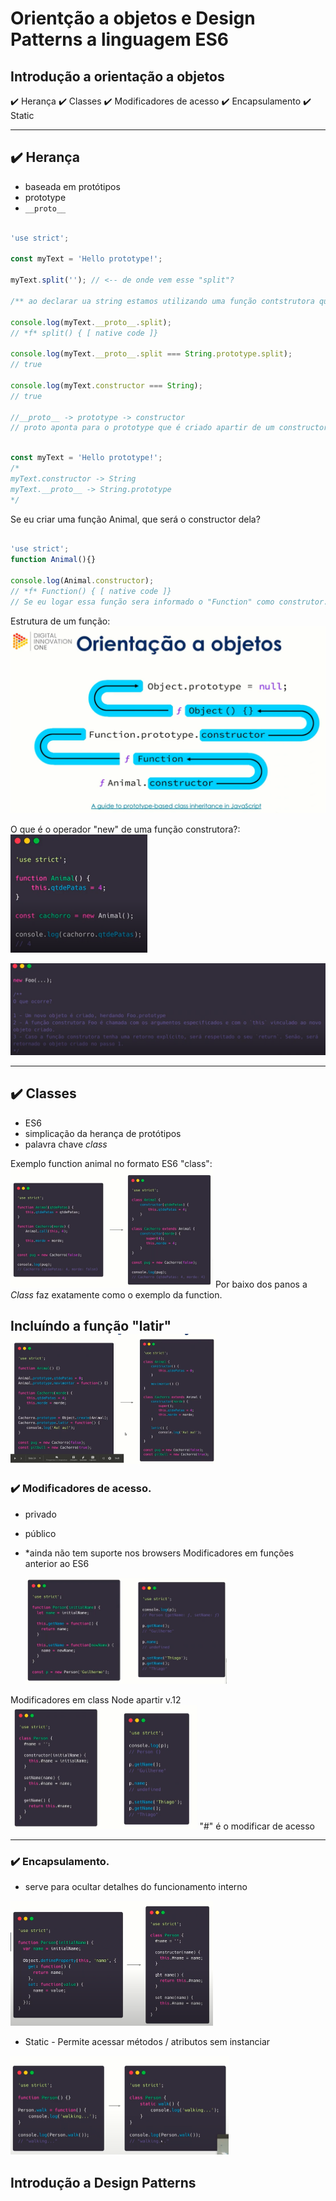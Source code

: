# Orientção a objetos e Design Patterns a linguagem ES6

## Introdução a orientação a objetos

:heavy_check_mark: Herança
:heavy_check_mark: Classes
:heavy_check_mark: Modificadores de acesso
:heavy_check_mark: Encapsulamento
:heavy_check_mark: Static

----
## :heavy_check_mark: Herança
* baseada em protótipos
* prototype
* `__proto__`

~~~javascript

'use strict';

const myText = 'Hello prototype!';

myText.split(''); // <-- de onde vem esse "split"?

/** ao declarar ua string estamos utilizando uma função contstrutora que tem um protptype atrelado a ela que por sua vez tem um __proto__ atrelado*/

console.log(myText.__proto__.split);
// *f* split() { [ native code ]}

console.log(myText.__proto__.split === String.prototype.split);
// true

console.log(myText.constructor === String);
// true

//__proto__ -> prototype -> constructor
// proto aponta para o prototype que é criado apartir de um constructor.

~~~~

~~~javascript

const myText = 'Hello prototype!';
/*
myText.constructor -> String
myText.__proto__ -> String.prototype
*/
~~~

Se eu criar uma função Animal, que será o constructor dela?
~~~javascript

'use strict';
function Animal(){}

console.log(Animal.constructor);
// *f* Function() { [ native code ]}
// Se eu logar essa função sera informado o "Function" como construtor.
~~~
Estrutura de um função:
<img src="function_prototype.png" style="zoom:50%;" />

O que é o operador "new" de uma função construtora?:
<img src="newAnimal.png" style="zoom:50%;" />

<img src="newFoo.png" style="zoom:50%;" />


----

## :heavy_check_mark: Classes

* ES6
* simplicação da herança de protótipos
* palavra chave *class*

Exemplo function animal no formato ES6 "class":
<img src="explo_class.png" style="zoom:50%;" />
Por baixo dos panos a *Class* faz exatamente como o exemplo da function.

Incluíndo a função "latir"
<img src="explo_class2.png" style="zoom:50%;" />
----

### :heavy_check_mark: Modificadores de acesso.

* privado
* público

* *ainda não tem suporte nos browsers
Modificadores em funções anterior ao ES6

    <img src="modificadores.png" style="zoom:50%;" />

Modificadores em class Node apartir v.12
<img src="modificadores_class.png" style="zoom:50%;" />
"#" é o modificar de acesso


----

### :heavy_check_mark: Encapsulamento.

* serve para ocultar detalhes do funcionamento interno

<img src="encapsulamento.png" style="zoom:50%;" />

* Static - Permite acessar métodos / atributos sem instanciar

<img src="static.png" style="zoom:50%;" />

## Introdução a Design Patterns

